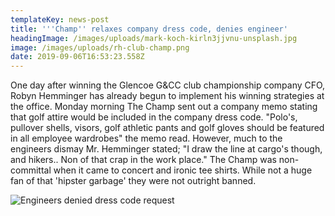 ```yaml
---
templateKey: news-post
title: '''Champ'' relaxes company dress code, denies engineer'
headingImage: /images/uploads/mark-koch-kirln3jjvnu-unsplash.jpg
image: /images/uploads/rh-club-champ.png
date: 2019-09-06T16:53:23.558Z
---
```

One day after winning the Glencoe G&CC club championship company CFO, Robyn Hemminger has already begun to implement his winning strategies at the office.  Monday morning The Champ sent out a company memo stating that golf attire would be included in the company dress code.  "Polo's, pullover shells, visors, golf athletic pants and golf gloves should be featured in all employee wardrobes" the memo read.  However, much to the engineers dismay Mr. Hemminger stated; "I draw the line at cargo's though, and hikers..  Non of that crap in the work place."  The Champ was non-committal when it came to concert and ironic tee shirts.  While not a huge fan of that 'hipster garbage' they were not outright banned.

![Engineers denied dress code request](/images/uploads/img_1988.jpg)
